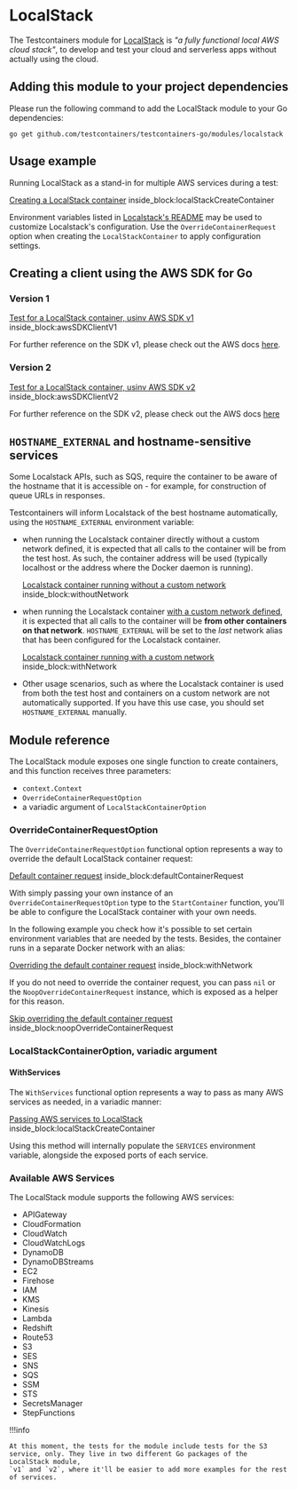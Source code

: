 # LocalStack

The Testcontainers module for [LocalStack](http://localstack.cloud/) is _"a fully functional local AWS cloud stack"_, to develop and test your cloud and serverless apps without actually using the cloud.

## Adding this module to your project dependencies

Please run the following command to add the LocalStack module to your Go dependencies:

```
go get github.com/testcontainers/testcontainers-go/modules/localstack
```

## Usage example

Running LocalStack as a stand-in for multiple AWS services during a test:

<!--codeinclude-->
[Creating a LocalStack container](../../modules/localstack/v1/s3_test.go) inside_block:localStackCreateContainer
<!--/codeinclude-->

Environment variables listed in [Localstack's README](https://github.com/localstack/localstack#configurations) may be used to customize Localstack's configuration. 
Use the `OverrideContainerRequest` option when creating the `LocalStackContainer` to apply configuration settings.

## Creating a client using the AWS SDK for Go

### Version 1

<!--codeinclude-->
[Test for a LocalStack container, usinv AWS SDK v1](../../modules/localstack/v1/s3_test.go) inside_block:awsSDKClientV1
<!--/codeinclude-->

For further reference on the SDK v1, please check out the AWS docs [here](https://docs.aws.amazon.com/sdk-for-go/v1/developer-guide/setting-up.html).

### Version 2

<!--codeinclude-->
[Test for a LocalStack container, usinv AWS SDK v2](../../modules/localstack/v2/s3_test.go) inside_block:awsSDKClientV2
<!--/codeinclude-->

For further reference on the SDK v2, please check out the AWS docs [here](https://aws.github.io/aws-sdk-go-v2/docs/getting-started)

## `HOSTNAME_EXTERNAL` and hostname-sensitive services

Some Localstack APIs, such as SQS, require the container to be aware of the hostname that it is accessible on - for example, for construction of queue URLs in responses.

Testcontainers will inform Localstack of the best hostname automatically, using the `HOSTNAME_EXTERNAL` environment variable:

* when running the Localstack container directly without a custom network defined, it is expected that all calls to the container will be from the test host. As such, the container address will be used (typically localhost or the address where the Docker daemon is running).

    <!--codeinclude-->
    [Localstack container running without a custom network](../../modules/localstack/localstack_legacy_mode_test.go) inside_block:withoutNetwork
    <!--/codeinclude-->

* when running the Localstack container [with a custom network defined](/features/networking/#advanced-networking), it is expected that all calls to the container will be **from other containers on that network**. `HOSTNAME_EXTERNAL` will be set to the *last* network alias that has been configured for the Localstack container.

    <!--codeinclude-->
    [Localstack container running with a custom network](../../modules/localstack/localstack_test.go) inside_block:withNetwork
    <!--/codeinclude-->

* Other usage scenarios, such as where the Localstack container is used from both the test host and containers on a custom network are not automatically supported. If you have this use case, you should set `HOSTNAME_EXTERNAL` manually.

## Module reference

The LocalStack module exposes one single function to create containers, and this function receives three parameters:

- `context.Context`
- `OverrideContainerRequestOption`
- a variadic argument of `LocalStackContainerOption`

### OverrideContainerRequestOption

The `OverrideContainerRequestOption` functional option represents a way to override the default LocalStack container request:

<!--codeinclude-->
[Default container request](../../modules/localstack/localstack.go) inside_block:defaultContainerRequest
<!--/codeinclude-->

With simply passing your own instance of an `OverrideContainerRequestOption` type to the `StartContainer` function, you'll be able to configure the LocalStack container with your own needs.

In the following example you check how it's possible to set certain environment variables that are needed by the tests. Besides, the container runs in a separate Docker network with an alias:

<!--codeinclude-->
[Overriding the default container request](../../modules/localstack/localstack_test.go) inside_block:withNetwork
<!--/codeinclude-->

If you do not need to override the container request, you can pass `nil` or the `NoopOverrideContainerRequest` instance, which is exposed as a helper for this reason.

<!--codeinclude-->
[Skip overriding the default container request](../../modules/localstack/localstack_test.go) inside_block:noopOverrideContainerRequest
<!--/codeinclude-->

### LocalStackContainerOption, variadic argument

#### WithServices

The `WithServices` functional option represents a way to pass as many AWS services as needed, in a variadic manner:

<!--codeinclude-->
[Passing AWS services to LocalStack](../../modules/localstack/v1/s3_test.go) inside_block:localStackCreateContainer
<!--/codeinclude-->

Using this method will internally populate the `SERVICES` environment variable, alongside the exposed ports of each service.

### Available AWS Services

The LocalStack module supports the following AWS services:

- APIGateway
- CloudFormation
- CloudWatch
- CloudWatchLogs
- DynamoDB
- DynamoDBStreams
- EC2
- Firehose
- IAM
- KMS
- Kinesis
- Lambda
- Redshift
- Route53
- S3
- SES
- SNS
- SQS
- SSM
- STS
- SecretsManager
- StepFunctions

!!!info

	At this moment, the tests for the module include tests for the S3 service, only. They live in two different Go packages of the LocalStack module,
    `v1` and `v2`, where it'll be easier to add more examples for the rest of services.
